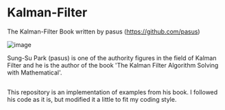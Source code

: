 # Kalman-Filter
The Kalman-Filter Book written by pasus (https://github.com/pasus)

![image](https://user-images.githubusercontent.com/32602822/178216804-a49eaf44-6893-4c2b-9cd4-a1ac4539bab6.png)


Sung-Su Park (pasus) is one of the authority figures in the field of Kalman Filter
and he is the author of the book 'The Kalman Filter Algorithm Solving with Mathematical'.

##
This repository is an implementation of examples from his book.
I followed his code as it is, but modified it a little to fit my coding style.
